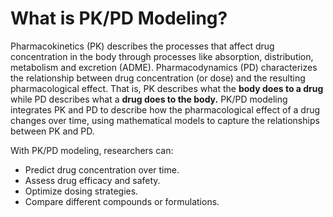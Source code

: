 # What is PK/PD Modeling?

Pharmacokinetics (PK) describes the processes that affect drug concentration in the body through processes like absorption, distribution, metabolism and excretion (ADME). Pharmacodynamics (PD) characterizes the relationship between drug concentration (or dose) and the resulting pharmacological effect. That is, PK describes what the __body does to a drug__ while PD describes what a __drug does to the body.__ PK/PD modeling integrates PK and PD to describe how the pharmacological effect of a drug changes over time, using mathematical models to capture the relationships between PK and PD.

With PK/PD modeling, researchers can:

- Predict drug concentration over time.
- Assess drug efficacy and safety.
- Optimize dosing strategies.
- Compare different compounds or formulations.

